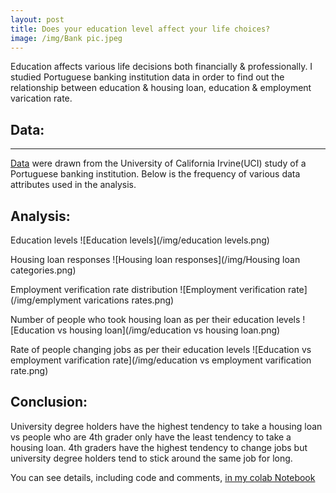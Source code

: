 ```yaml
---
layout: post
title: Does your education level affect your life choices?
image: /img/Bank pic.jpeg
---
```


Education affects various life decisions both financially & professionally. I studied Portuguese banking institution data in order to find out the relationship between education & housing loan, education & employment varication rate.

## Data: 
---
[Data](https://archive.ics.uci.edu/ml/datasets/Bank+Marketing) were drawn from the University of California Irvine(UCI) study of a Portuguese banking institution. Below is the frequency of various data attributes used in the analysis.

## Analysis:

Education levels
![Education levels](/img/education levels.png)


Housing loan responses
![Housing loan responses](/img/Housing loan categories.png)

Employment  verification rate distribution
![Employment  verification rate](/img/emplyment varications rates.png)

Number of people who took housing loan as per their education levels
![Education vs housing loan](/img/education vs housing loan.png)

Rate of people changing jobs as per their education levels
![Education vs employment varification rate](/img/education vs employment varification rate.png)

## Conclusion: 

University degree holders have the highest tendency to take a housing loan vs people who are 4th grader only have the least tendency to take a housing loan.
4th graders have the highest tendency to change jobs but university degree holders tend to stick around the same job for long.

You can see details, including code and comments, [in my colab Notebook](https://colab.research.google.com/drive/1crJSmedYbpQfSciFTIGqLwPueqp8txNv)
